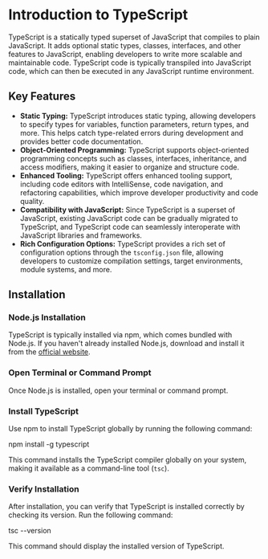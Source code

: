 # Introduction to TypeScript

TypeScript is a statically typed superset of JavaScript that compiles to plain JavaScript. It adds optional static types, classes, interfaces, and other features to JavaScript, enabling developers to write more scalable and maintainable code. TypeScript code is typically transpiled into JavaScript code, which can then be executed in any JavaScript runtime environment.

## Key Features

- **Static Typing:** TypeScript introduces static typing, allowing developers to specify types for variables, function parameters, return types, and more. This helps catch type-related errors during development and provides better code documentation.
- **Object-Oriented Programming:** TypeScript supports object-oriented programming concepts such as classes, interfaces, inheritance, and access modifiers, making it easier to organize and structure code.
- **Enhanced Tooling:** TypeScript offers enhanced tooling support, including code editors with IntelliSense, code navigation, and refactoring capabilities, which improve developer productivity and code quality.
- **Compatibility with JavaScript:** Since TypeScript is a superset of JavaScript, existing JavaScript code can be gradually migrated to TypeScript, and TypeScript code can seamlessly interoperate with JavaScript libraries and frameworks.
- **Rich Configuration Options:** TypeScript provides a rich set of configuration options through the `tsconfig.json` file, allowing developers to customize compilation settings, target environments, module systems, and more.

## Installation

### Node.js Installation

TypeScript is typically installed via npm, which comes bundled with Node.js. If you haven't already installed Node.js, download and install it from the [official website](https://nodejs.org).

### Open Terminal or Command Prompt

Once Node.js is installed, open your terminal or command prompt.

### Install TypeScript

Use npm to install TypeScript globally by running the following command:

npm install -g typescript


This command installs the TypeScript compiler globally on your system, making it available as a command-line tool (`tsc`).

### Verify Installation

After installation, you can verify that TypeScript is installed correctly by checking its version. Run the following command:

tsc --version

This command should display the installed version of TypeScript.
